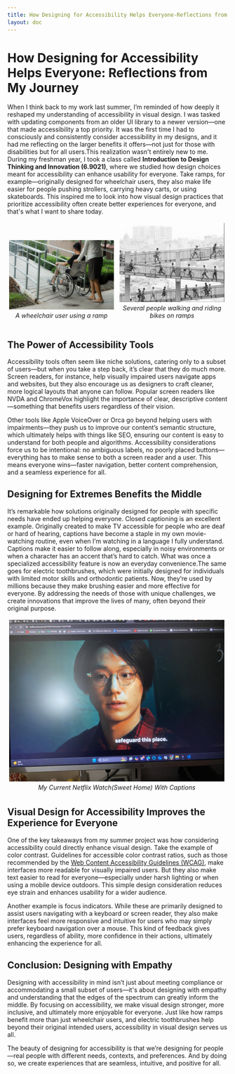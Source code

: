 ```yaml
---
title: How Designing for Accessibility Helps Everyone-Reflections from My Journey
layout: doc
---
```

<style>
figure {
  padding: 4px;
  margin: auto;
  margin-bottom:10px;
  margin-right:5px;
}

figcaption {
  font-style: italic;
  padding: 2px;
  text-align: center;
}
</style>

# How Designing for Accessibility Helps Everyone: Reflections from My Journey

When I think back to my work last summer, I’m reminded of how deeply it reshaped my understanding of accessibility in visual design. I was tasked with updating components from an older UI library to a newer version—one that made accessibility a top priority. It was the first time I had to consciously and consistently consider accessibility in my designs, and it had me reflecting on the larger benefits it offers—not just for those with disabilities but for all users.This realization wasn't entirely new to me. During my freshman year, I took a class called **Introduction to Design Thinking and Innovation (6.9021)**, where we studied how design choices meant for accessibility can enhance usability for everyone. Take ramps, for example—originally designed for wheelchair users, they also make life easier for people pushing strollers, carrying heavy carts, or using skateboards. This inspired me to look into how visual design practices that prioritize accessibility often create better experiences for everyone, and that's what I want to share today.

<div style="display:flex">
<figure>
<img src="./wheelchair-on-ramp.jpeg" alt="A wheelchair user using a ramp">
<figcaption>A wheelchair user using a ramp</figcaption>
</figure>

<figure>
<img src="./bikes-on-ramp.jpeg" alt="Several people walking and riding bikes on ramps">
<figcaption>Several people walking and riding bikes on ramps</figcaption>
</figure>
</div>



## The Power of Accessibility Tools
Accessibility tools often seem like niche solutions, catering only to a subset of users—but when you take a step back, it’s clear that they do much more. Screen readers, for instance, help visually impaired users navigate apps and websites, but they also encourage us as designers to craft cleaner, more logical layouts that anyone can follow. Popular screen readers like NVDA and ChromeVox highlight the importance of clear, descriptive content—something that benefits users regardless of their vision.

Other tools like Apple VoiceOver or Orca go beyond helping users with impairments—they push us to improve our content’s semantic structure, which ultimately helps with things like SEO, ensuring our content is easy to understand for both people and algorithms. Accessibility considerations force us to be intentional: no ambiguous labels, no poorly placed buttons—everything has to make sense to both a screen reader and a user. This means everyone wins—faster navigation, better content comprehension, and a seamless experience for all.

## Designing for Extremes Benefits the Middle
It’s remarkable how solutions originally designed for people with specific needs have ended up helping everyone. Closed captioning is an excellent example. Originally created to make TV accessible for people who are deaf or hard of hearing, captions have become a staple in my own movie-watching routine, even when I’m watching in a language I fully understand. Captions make it easier to follow along, especially in noisy environments or when a character has an accent that’s hard to catch. What was once a specialized accessibility feature is now an everyday convenience.The same goes for electric toothbrushes, which were initially designed for individuals with limited motor skills and orthodontic patients. Now, they’re used by millions because they make brushing easier and more effective for everyone. By addressing the needs of those with unique challenges, we create innovations that improve the lives of many, often beyond their original purpose.

<figure>
<img src="./SweetHome.jpg" alt="Photo of netflix show(Sweet Home) with captions">
<figcaption>My Current Netflix Watch(Sweet Home) With Captions</figcaption>
</figure>



## Visual Design for Accessibility Improves the Experience for Everyone
One of the key takeaways from my summer project was how considering accessibility could directly enhance visual design. Take the example of color contrast. Guidelines for accessible color contrast ratios, such as those recommended by the <a href="https://www.w3.org/WAI/standards-guidelines/wcag/">Web Content Accessibility Guidelines (WCAG)</a>, make interfaces more readable for visually impaired users. But they also make text easier to read for everyone—especially under harsh lighting or when using a mobile device outdoors. This simple design consideration reduces eye strain and enhances usability for a wider audience.

Another example is focus indicators. While these are primarily designed to assist users navigating with a keyboard or screen reader, they also make interfaces feel more responsive and intuitive for users who may simply prefer keyboard navigation over a mouse. This kind of feedback gives users, regardless of ability, more confidence in their actions, ultimately enhancing the experience for all.

## Conclusion: Designing with Empathy
Designing with accessibility in mind isn’t just about meeting compliance or accommodating a small subset of users—it's about designing with empathy and understanding that the edges of the spectrum can greatly inform the middle. By focusing on accessibility, we make visual design stronger, more inclusive, and ultimately more enjoyable for everyone. Just like how ramps benefit more than just wheelchair users, and electric toothbrushes help beyond their original intended users, accessibility in visual design serves us all.

The beauty of designing for accessibility is that we’re designing for people—real people with different needs, contexts, and preferences. And by doing so, we create experiences that are seamless, intuitive, and positive for all.
